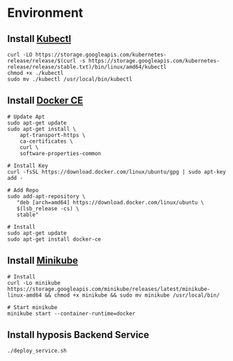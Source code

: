 Environment
===============
Install [Kubectl](https://kubernetes.io/docs/tasks/tools/install-kubectl/)
-----------------
```
curl -LO https://storage.googleapis.com/kubernetes-release/release/$(curl -s https://storage.googleapis.com/kubernetes-release/release/stable.txt)/bin/linux/amd64/kubectl
chmod +x ./kubectl
sudo mv ./kubectl /usr/local/bin/kubectl
```

Install [Docker CE](https://docs.docker.com/engine/installation/linux/docker-ce/ubuntu/)
-------------------
```
# Update Apt
sudo apt-get update
sudo apt-get install \
    apt-transport-https \
    ca-certificates \
    curl \
    software-properties-common

# Install Key
curl -fsSL https://download.docker.com/linux/ubuntu/gpg | sudo apt-key add -

# Add Repo
sudo add-apt-repository \
   "deb [arch=amd64] https://download.docker.com/linux/ubuntu \
   $(lsb_release -cs) \
   stable"

# Install
sudo apt-get update
sudo apt-get install docker-ce
```

Install [Minikube](https://github.com/kubernetes/minikube)
------------------
```
# Install
curl -Lo minikube https://storage.googleapis.com/minikube/releases/latest/minikube-linux-amd64 && chmod +x minikube && sudo mv minikube /usr/local/bin/

# Start minikube
minikube start --container-runtime=docker
```

Install hyposis Backend Service
------------------
```
./deploy_service.sh
```
